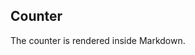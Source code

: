 <!-- ... -->
<script>
  import Counter from './counter.svelte'
</script>

## Counter

The counter is rendered inside Markdown.

<Counter />